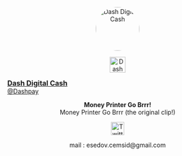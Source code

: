<!-- Gif -->
<p align="center">
  <img src="https://media.giphy.com/avatars/Dashpay/tTyM26CHW2qD/80h.gif" alt="Dash Digital Cash" width="100" height="100" style="border-radius: 50%;">
</p>

<!-- Giphy Embed -->
<p align="center">
  <a href="https://giphy.com/channel/Dashpay" target="_blank" rel="noopener noreferrer">
    <img src="https://media.giphy.com/avatars/Dashpay/tTyM26CHW2qD/80h.gif" alt="Dash Digital Cash" style="height:36px;width:36px;">
    <div style="font-size:16px;font-weight:bold">Dash Digital Cash</div>
    <div style="font-size:14px;font-weight:normal">@Dashpay</div>
  </a>
</p>

<p align="center">
  <strong>Money Printer Go Brrr!</strong><br/>
  Money Printer Go Brrr (the original clip!)
</p>



<!-- Twitter Logo ve Bağlantısı -->
<p align="center">
  <a href="https://twitter.com/your_twitter_username">
    <img src="https://cdn.jsdelivr.net/npm/simple-icons@5.15.3/icons/twitter.svg" alt="Twitter Logo" width="30" height="30" />
  </a>
</p>

<!-- E-posta Adresi -->
<p align="center">
  mail : esedov.cemsid@gmail.com
</p>
